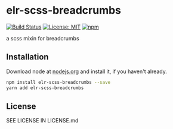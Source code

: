 # elr-scss-breadcrumbs

[![Build Status](https://travis-ci.com/Beth3346/elr-scss-breadcrumbs.svg?branch=master)](https://travis-ci.com/Beth3346/elr-scss-breadcrumbs)
[![License: MIT](https://img.shields.io/badge/License-MIT-yellow.svg)](https://opensource.org/licenses/MIT)
[![npm](https://img.shields.io/npm/dm/elr-scss-breadcrumb.svg?style=flat)]()

a scss mixin for breadcrumbs

## Installation

Download node at [nodejs.org](http://nodejs.org) and install it, if you haven't already.

```sh
npm install elr-scss-breadcrumbs --save
yarn add elr-scss-breadcrumbs
```

## License

SEE LICENSE IN LICENSE.md
